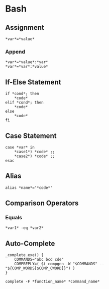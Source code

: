 # Bash

## Assignment
```
*var*=*value*
```

### Append
```
*var*=*value*:*var*
*var*=*var*:*value*
```

## If-Else Statement
```
if *cond*; then
    *code*
elif *cond*; then
    *code*
else
    *code*
fi
```

## Case Statement
```
case *var* in 
    *case1*) *code* ;;
    *case2*) *code* ;;
esac
```

## Alias
```
alias *name*='*code*'
```

## Comparison Operators
### Equals
```
*var1* -eq *var2*
```

## Auto-Complete
```
_complete_exe() {
    COMMANDS="abc bcd cde"
    COMPREPLY=( $( compgen -W "$COMMANDS" -- "${COMP_WORDS[$COMP_CWORD]}") )
}

complete -F *function_name* *command_name*
```
